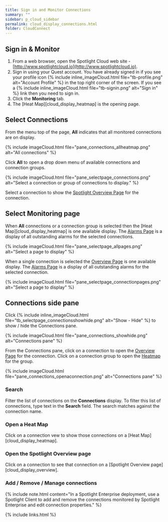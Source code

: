 ```yaml
---
title: Sign in and Monitor Connections
summary: ""
sidebar: p_cloud_sidebar
permalink: cloud_display_connections.html
folder: CloudConnect
---
```



## Sign in & Monitor

1. From a web browser, open the Spotlight Cloud web site - [http://www.spotlightcloud.io](http://www.spotlightcloud.io).
2. Sign in using your Quest account. You have already signed in if you see your profile icon {% include inline_imageCloud.html file="tb-profile.png" alt="Account Profile" %} in the top right corner of the screen. If you see a {% include inline_imageCloud.html file="tb-signin.png" alt="Sign in" %} link then you need to sign in.
3. Click the **Monitoring** tab.
4. The [Heat Map][cloud_display_heatmap] is the opening page.

## Select Connections
From the menu top of the page, **All** indicates that all monitored connections are on display.

{% include imageCloud.html file="pane_connections_allheatmap.png" alt="All connections" %}

Click **All** to open a drop down menu of available connections and connection groups.

{% include imageCloud.html file="pane_selectpage_connections.png" alt="Select a connection or group of connections to display." %}

Select a connection to show the [Spotlight Overview Page](cloud_display_overview) for the connection.


## Select Monitoring page
When **All** connections or a connection group is selected then the [Heat Map][cloud_display_heatmap] is one available display. The [Alarms Page](cloud_display_alarmspage) is a display of all outstanding alarms for the selected connections.

{% include imageCloud.html file="pane_selectpage_allpages.png" alt="Select a page to display" %}

When a single connection is selected the [Overview Page](cloud_display_overview) is one available display. The [Alarms Page](cloud_display_alarmspage) is a display of all outstanding alarms for the selected connection.

{% include imageCloud.html file="pane_selectpage_connectionpages.png" alt="Select a page to display" %}


## Connections side pane

Click {% include inline_imageCloud.html file="tb_selectpage_connectionsshowhide.png" alt="Show - Hide" %} to show / hide the Connections pane.

{% include imageCloud.html file="pane_connections_showhide.png" alt="Connections pane" %}

From the Connections pane, click on a connection to open the [Overview Page](cloud_display_overview) for the connection. Click on a connection group to open the [Heatmap](cloud_display_heatmap) for the group.

{% include imageCloud.html file="pane_connections_openaconnection.png" alt="Connections pane" %}

### Search

Filter the list of connections on the **Connections** display. To filter this list of connections, type text in the **Search** field. The search matches against the connection name.

### Open a Heat Map

Click on a connection vew to show those connections on a [Heat Map][cloud_display_heatmap].

### Open the Spotlight Overview page

Click on a connection to see that connection on a [Spotlight Overview page][cloud_display_overview].

### Add / Remove / Manage connections

{% include note.html content="In a Spotlight Enterprise deployment, use a Spotlight Client to add and remove the connections monitored by Spotlight Enterprise and edit connection properties." %}



{% include links.html %}
